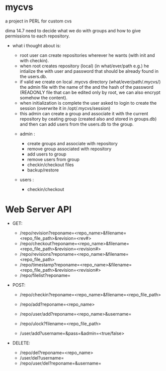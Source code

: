 # mycvs
a project in PERL for custom cvs

dima 14.7
  need to decide what we do with groups and how to give permissions to each repository.
  
  * what i thought about is:
    - root user can create repositories wherever he wants (with init and with checkin).
    - when root creates repository (local) (in what/ever/path e.g.) he intialize the with user and password that should be already found in the users.db.
    - if valid we create on local .mycvs directory (what/ever/path/.mycvs/) the admin file with the name of the and the hash of the password (READONLY file that can be edited only by root, we can also encrypt somehow the content).
    - when initialization is complete the user asked to login to create the session (overwrite it in /opt/.mycvs/session)
    - this admin can create a group and associate it with the current repository by ceating group (created also and stored in groups.db) and then can add users from the users.db to the group.
    
    * admin : 
      - create groups and associate with repository
      - remove group associated with repository
      - add users to group
      - remove users from group
      - checkin/checkout files
      - backup/restore
      
    * users :
      - checkin/checkout

# Web Server API

* GET:
   - /repo/revision?reponame=<repo_name>&filename=<repo_file_path>&revision=<rev#>
   - /repo/checkout?reponame=<repo_name>&filename=<repo_file_path>&revision=<revision#>
   - /repo/revisions?reponame=<repo_name>&filename=<repo_file_path>
   - /repo/timestamp?reponame=<repo_name>&filename=<repo_file_path>&revision=<revision#>
   - /repo/filelist?reponame=<reponame>

* POST:
   - /repo/checkin?reponame=<repo_name>&filename=<repo_file_path>
   - /repo/add?reponame=<repo_name>
   - /repo/user/add?reponame=<repo_name>&username=<username>
   - /repo/ulock?filename=<repo_file_path>

   - /user/add?username=<username>&pass=<hash>&admin=<true/false>
* DELETE:
   - /repo/del?reponame=<repo_name>
   - /user/del?username=<username>
   - /repo/user/del?reponame=<reponame>&username=<username>

